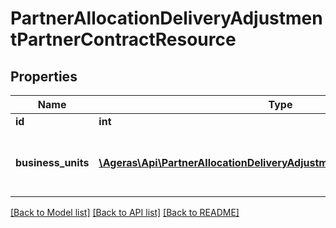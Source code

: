 # PartnerAllocationDeliveryAdjustmentPartnerContractResource

## Properties
Name | Type | Description | Notes
------------ | ------------- | ------------- | -------------
**id** | **int** | Contract ID. | [optional] 
**business_units** | [**\Ageras\Api\PartnerAllocationDeliveryAdjustmentBusinessUnitResource[]**](PartnerAllocationDeliveryAdjustmentBusinessUnitResource.md) | Business units affected by this adjustment. | [optional] 

[[Back to Model list]](../README.md#documentation-for-models) [[Back to API list]](../README.md#documentation-for-api-endpoints) [[Back to README]](../README.md)


